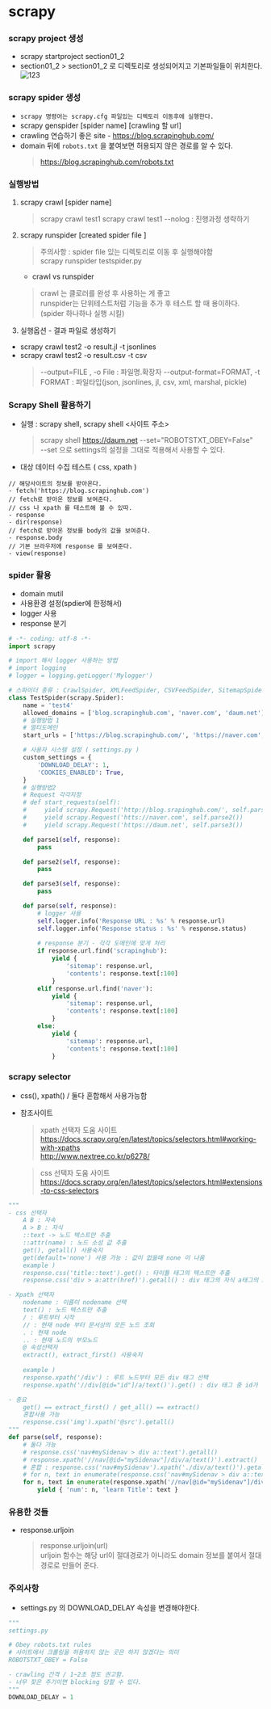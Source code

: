 # scrapy

### scrapy project 생성
- scrapy startproject section01_2
- section01_2 > section01_2 로 디렉토리로 생성되어지고 기본파일들이 위치한다.  
![123](./images/startproject.png)

### scrapy spider 생성
- `scrapy 명령어는 scrapy.cfg 파일있는 디렉토리 이동후에 실행한다.`
- scrapy genspider [spider name] [crawling 할 url]
- crawling 연습하기 좋은 site -  https://blog.scrapinghub.com/
- domain 뒤에 `robots.txt` 을 붙여보면 허용되지 않은 경로를 알 수 있다. 
    >https://blog.scrapinghub.com/robots.txt


### 실행방법
1. scrapy crawl [spider name]
    > scrapy crawl test1
    > scrapy crawl test1 --nolog : 진행과정 생략하기 
1. scrapy runspider [created spider file ]
    > 주의사항 : spider file 있는 디렉토리로 이동 후 실행해야함  
    scrapy runspider testspider.py
    - crawl vs runspider
    > crawl 는 클로러를 완성 후 사용하는 게 좋고  
    runspider는 단위테스트처럼 기능을 추가 후 테스트 할 때 용이하다. (spider 하나하나 실행 시킬)
1. 실행옵션 - 결과 파일로 생성하기 
- scrapy crawl test2 -o result.jl -t jsonlines
- scrapy crawl test2 -o result.csv -t csv
    > --output=FILE , -o File : 파일명.확장자
    --output-format=FORMAT, -t FORMAT : 파일타입(json, jsonlines, jl, csv, xml, marshal, pickle)
    
### Scrapy Shell 활용하기
- 실행 : scrapy shell, scrapy shell <사이트 주소>
    > scrapy shell https://daum.net --set="ROBOTSTXT_OBEY=False"  
    --set 으로 settings의 설정을 그대로 적용해서 사용할 수 있다. 
- 대상 데이터 수집 테스트 ( css, xpath )
```
// 해당사이트의 정보를 받아온다. 
- fetch('https://blog.scrapinghub.com')
// fetch로 받아온 정보를 보여준다.
// css 나 xpath 를 테스트해 볼 수 있따. 
- response
- dir(response)
// fetch로 받아온 정보를 body의 값을 보여준다.
- response.body
// 기본 브라우저에 response 를 보여준다. 
- view(response)
```

### spider 활용
- domain mutil
- 사용환경 설정(spdier에 한정해서) 
- logger 사용
- response 분기

```python
# -*- coding: utf-8 -*-
import scrapy

# import 해서 logger 사용하는 방법
# import logging
# logger = logging.getLogger('Mylogger')

# 스파이더 종류 : CrawlSpider, XMLFeedSpider, CSVFeedSpider, SitemapSpider
class TestSpider(scrapy.Spider):
    name = 'test4'
    allowed_domains = ['blog.scrapinghub.com', 'naver.com', 'daum.net']
    # 실행방법 1
    # 멀티도메인
    start_urls = ['https://blog.scrapinghub.com/', 'https://naver.com', 'https://daum.net']

    # 사용자 시스템 설정 ( settings.py )
    custom_settings = {
        'DOWNLOAD_DELAY': 1,
        'COOKIES_ENABLED': True,
    }
    # 실행방법2
    # Request 각각지정
    # def start_requests(self):
    #     yield scrapy.Request('http://blog.srapinghub.com/', self.parse1())
    #     yield scrapy.Request('htts://naver.com', self.parse2())
    #     yield scrapy.Request('https://daum.net', self.parse3())

    def parse1(self, response):
        pass

    def parse2(self, response):
        pass

    def parse3(self, response):
        pass

    def parse(self, response):
        # logger 사용
        self.logger.info('Response URL : %s' % response.url)
        self.logger.info('Response status : %s' % response.status)
        
        # response 분기 - 각각 도메인에 맞게 처리 
        if response.url.find('scrapinghub'):
            yield {
                'sitemap': response.url,
                'contents': response.text[:100]
            }
        elif response.url.find('naver'):
            yield {
                'sitemap': response.url,
                'contents': response.text[:100]
            }
        else:
            yield {
                'sitemap': response.url,
                'contents': response.text[:100]
            }
```

### scrapy selector
- css(), xpath() / 둘다 혼합해서 사용가능함
- 참조사이트 
    > xpath 선택자 도움 사이트  
    https://docs.scrapy.org/en/latest/topics/selectors.html#working-with-xpaths  
    http://www.nextree.co.kr/p6278/
    
    > css 선택자 도움 사이트  
    https://docs.scrapy.org/en/latest/topics/selectors.html#extensions-to-css-selectors
    
```python
"""
- css 선택자
    A B : 자속
    A > B : 자식
    ::text -> 노드 텍스트만 추출
    ::attr(name) : 노드 소성 값 추출
    get(), getall() 사용숙지
    get(default='none') 사용 가능 : 값이 없을때 none 이 나옴
    example )
    response.css('title::text').get() : 타이틀 태그의 텍스트만 추출
    response.css('div > a:attr(href)').getall() : div 태그의 자식 a태그의 href 속성값을 전부 추

- Xpath 선택자
    nodename : 이름이 nodename 선택
    text() : 노드 텍스트만 추출
    / : 루트부터 시작
    // : 현재 node 부터 문서상의 모든 노드 조회
    . : 현재 node
    .. : 현재 노드의 부모노드
    @ 속성선택자
    extract(), extract_first() 사용숙지
    
    example )
    response.xpath('/div') : 루트 노드부터 모든 div 태그 선택
    response.xpath('//div[@id="id"]/a/text()').get() : div 태그 중 id가 'id'인 자식 a태그의 text 추출

- 중요
    get() == extract_first() / get_all() == extract()
    혼합사용 가능
    response.css('img').xpath('@src').getall()
"""
def parse(self, response):
    # 둘다 가능
    # response.css('nav#mySidenav > div a::text').getall()
    # response.xpath('//nav[@id="mySidenav"]/div/a/text()').extract()
    # 혼합 : response.css('nav#mySidenav').xpath('./div/a/text()').getall()
    # for n, text in enumerate(response.css('nav#mySidenav > div a::text').getall(), 1):
    for n, text in enumerate(response.xpath('//nav[@id="mySidenav"]/div//a/text()').extract(), 1):
        yield { 'num': n, 'learn Title': text }
```
 
### 유용한 것들
- response.urljoin
    >response.urljoin(url)  
     urljoin 함수는 해당 url이 절대경로가 아니라도 domain 정보를 붙여서 절대경로로 만들어 준다.  

### 주의사항
- settings.py 의 DOWNLOAD_DELAY 속성을 변경해야한다.
```python
"""
settings.py

# Obey robots.txt rules
# 사이트에서 크롤링을 허용하지 않는 곳은 하지 않겠다는 의미 
ROBOTSTXT_OBEY = False

- crawling 간격 / 1~2초 정도 권고함. 
- 너무 잦은 주기이면 blocking 당할 수 있다. 
"""
DOWNLOAD_DELAY = 1
```

